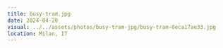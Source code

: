 ```yaml
---
title: busy-tram.jpg
date: 2024-04-20
visual: ../../assets/photos/busy-tram-jpg/busy-tram-0eca17ae33.jpg
location: Milan, IT
---
```

